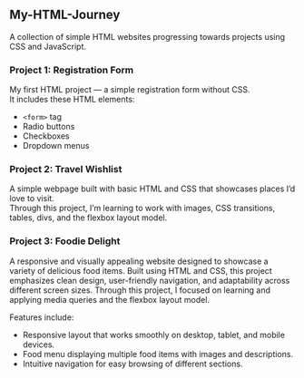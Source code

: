 ## My-HTML-Journey
A collection of simple HTML websites progressing towards projects using CSS and JavaScript.


### Project 1: Registration Form
My first HTML project — a simple registration form without CSS.  
It includes these HTML elements:  
- `<form>` tag  
- Radio buttons  
- Checkboxes  
- Dropdown menus


### Project 2: Travel Wishlist
A simple webpage built with basic HTML and CSS that showcases places I’d love to visit.  
Through this project, I’m learning to work with images, CSS transitions, tables, divs, and the flexbox layout model.


### Project 3: Foodie Delight
A responsive and visually appealing website designed to showcase a variety of delicious food items. Built using HTML and CSS, this project emphasizes clean design, user-friendly navigation, and adaptability across different screen sizes.
Through this project, I focused on learning and applying media queries and the flexbox layout model.

Features include:
- Responsive layout that works smoothly on desktop, tablet, and mobile devices.
- Food menu displaying multiple food items with images and descriptions.
- Intuitive navigation for easy browsing of different sections.
